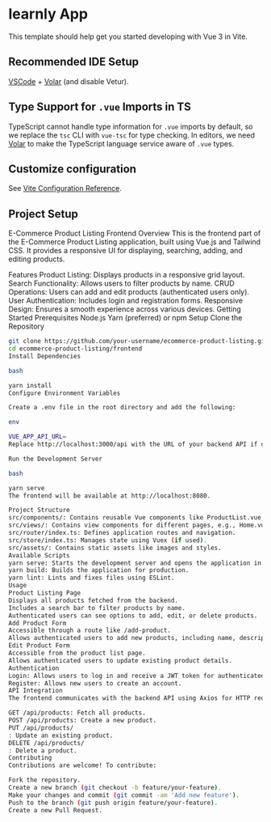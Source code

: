 # learnly App

This template should help get you started developing with Vue 3 in Vite.

## Recommended IDE Setup

[VSCode](https://code.visualstudio.com/) + [Volar](https://marketplace.visualstudio.com/items?itemName=Vue.volar) (and disable Vetur).

## Type Support for `.vue` Imports in TS

TypeScript cannot handle type information for `.vue` imports by default, so we replace the `tsc` CLI with `vue-tsc` for type checking. In editors, we need [Volar](https://marketplace.visualstudio.com/items?itemName=Vue.volar) to make the TypeScript language service aware of `.vue` types.

## Customize configuration

See [Vite Configuration Reference](https://vitejs.dev/config/).

## Project Setup

E-Commerce Product Listing Frontend
Overview
This is the frontend part of the E-Commerce Product Listing application, built using Vue.js and Tailwind CSS. It provides a responsive UI for displaying, searching, adding, and editing products.

Features
Product Listing: Displays products in a responsive grid layout.
Search Functionality: Allows users to filter products by name.
CRUD Operations: Users can add and edit products (authenticated users only).
User Authentication: Includes login and registration forms.
Responsive Design: Ensures a smooth experience across various devices.
Getting Started
Prerequisites
Node.js
Yarn (preferred) or npm
Setup
Clone the Repository

```bash
git clone https://github.com/your-username/ecommerce-product-listing.git
cd ecommerce-product-listing/frontend
Install Dependencies

bash

yarn install
Configure Environment Variables

Create a .env file in the root directory and add the following:

env

VUE_APP_API_URL= 
Replace http://localhost:3000/api with the URL of your backend API if different.

Run the Development Server

bash

yarn serve
The frontend will be available at http://localhost:8080.

Project Structure
src/components/: Contains reusable Vue components like ProductList.vue, ProductForm.vue, etc.
src/views/: Contains view components for different pages, e.g., Home.vue, Login.vue, Register.vue.
src/router/index.ts: Defines application routes and navigation.
src/store/index.ts: Manages state using Vuex (if used).
src/assets/: Contains static assets like images and styles.
Available Scripts
yarn serve: Starts the development server and opens the application in your browser.
yarn build: Builds the application for production.
yarn lint: Lints and fixes files using ESLint.
Usage
Product Listing Page
Displays all products fetched from the backend.
Includes a search bar to filter products by name.
Authenticated users can see options to add, edit, or delete products.
Add Product Form
Accessible through a route like /add-product.
Allows authenticated users to add new products, including name, description, price, and image.
Edit Product Form
Accessible from the product list page.
Allows authenticated users to update existing product details.
Authentication
Login: Allows users to log in and receive a JWT token for authenticated requests.
Register: Allows new users to create an account.
API Integration
The frontend communicates with the backend API using Axios for HTTP requests. The API endpoints used are:

GET /api/products: Fetch all products.
POST /api/products: Create a new product.
PUT /api/products/
: Update an existing product.
DELETE /api/products/
: Delete a product.
Contributing
Contributions are welcome! To contribute:

Fork the repository.
Create a new branch (git checkout -b feature/your-feature).
Make your changes and commit (git commit -am 'Add new feature').
Push to the branch (git push origin feature/your-feature).
Create a new Pull Request.
